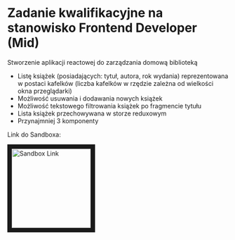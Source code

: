 # Zadanie kwalifikacyjne na stanowisko Frontend Developer (Mid)

Stworzenie aplikacji reactowej do zarządzania domową biblioteką
* Listę książek (posiadających: tytuł, autora, rok wydania) reprezentowana w postaci kafelków (liczba kafelków w rzędzie zależna od wielkości okna przeglądarki)
* Możliwość usuwania i dodawania nowych książek
* Możliwość tekstowego filtrowania książek po fragmencie tytułu
* Lista książek przechowywana w storze reduxowym
* Przynajmniej 3 komponenty

Link do Sandboxa:

<a href="https://codesandbox.io/s/zadanie-kwalifikacyjne-1-fmf4s?file=/src/App.tsx" target="_blank"><img src="https://avatars2.githubusercontent.com/u/32880324?s=200&v=4" 
alt="Sandbox Link" width="180" height="180" border="10" /></a>
